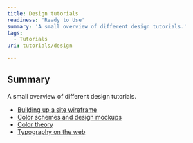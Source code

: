 ```yaml
---
title: Design tutorials
readiness: 'Ready to Use'
summary: 'A small overview of different design tutorials.'
tags:
  - Tutorials
uri: tutorials/design

---
```

## <span>Summary</span>

A small overview of different design tutorials.

-   [Building up a site wireframe](/tutorials/Building_up_a_site_wireframe)
-   [Color schemes and design mockups](/tutorials/Colour_schemes_and_design_mockups)
-   [Color theory](/tutorials/Colour_theory)
-   [Typography on the web](/tutorials/Typography_on_the_Web)

